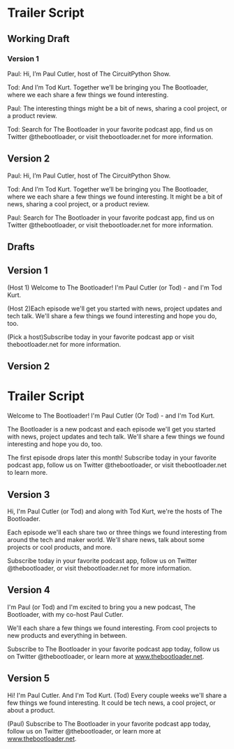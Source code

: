 # Trailer Script

## Working Draft
### Version 1
Paul: Hi, I’m Paul Cutler, host of The CircuitPython Show.

Tod: And I’m Tod Kurt.  Together we’ll be bringing you The Bootloader, where we each share a few things we found interesting.

Paul: The interesting things might be a bit of news, sharing a cool project, or a product review.

Tod: Search for The Bootloader in your favorite podcast app, find us on Twitter @thebootloader, or visit thebootloader.net for more information.

## Version 2
Paul: Hi, I’m Paul Cutler, host of The CircuitPython Show.

Tod: And I’m Tod Kurt.  Together we’ll be bringing you The Bootloader, where we each share a few things we found interesting.  It might be a bit of news, sharing a cool project, or a product review.

Paul: Search for The Bootloader in your favorite podcast app, find us on Twitter @thebootloader, or visit thebootloader.net for more information.



## Drafts
## Version 1

(Host 1) Welcome to The Bootloader! I'm Paul Cutler (or Tod) - and I'm Tod Kurt.

(Host 2)Each episode we'll get you started with news, project updates and tech talk.  We'll share a few things we found interesting and hope you do, too.

(Pick a host)Subscribe today in your favorite podcast app or visit thebootloader.net for more information.

## Version 2

# Trailer Script

Welcome to The Bootloader! I'm Paul Cutler (Or Tod) - and I'm Tod Kurt.

The Bootloader is a new podcast and each episode we'll get you started with news, project updates and tech talk.  We'll share a few things we found interesting and hope you do, too.

The first episode drops later this month! Subscribe today in your favorite podcast app, follow us on Twitter @thebootloader, or visit thebootloader.net to learn more.


## Version 3

Hi, I'm Paul Cutler (or Tod) and along with Tod Kurt, we're the hosts of The Bootloader.  

Each episode we'll each share two or three things we found interesting from around the tech and maker world.  We'll share news, talk about some projects or cool products, and more.

Subscribe today in your favorite podcast app, follow us on Twitter @thebootloader, or visit thebootloader.net for more information.


## Version 4

I'm Paul (or Tod) and I'm excited to bring you a new podcast, The Bootloader, with my co-host Paul Cutler.

We'll each share a few things we found interesting.  From cool projects to new products and everything in between.

Subscribe to The Bootloader in your favorite podcast app today, follow us on Twitter @thebootloader, or learn more at www.thebootloader.net.

## Version 5
Hi!  I'm Paul Cutler.  And I'm Tod Kurt.  (Tod) Every couple weeks we'll share a few things we found interesting.  It could be tech news, a cool project, or about a product.

(Paul) Subscribe to The Bootloader in your favorite podcast app today, follow us on Twitter @thebootloader, or learn more at www.thebootloader.net.

